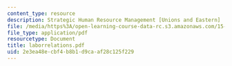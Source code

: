 ```yaml
---
content_type: resource
description: Strategic Human Resource Management [Unions and Eastern]
file: /media/https%3A/open-learning-course-data-rc.s3.amazonaws.com/15-660-strategic-hr-management-spring-2003/2e3ea48ecbf4b8b1d9caaf28c125f229_laborrelations.pdf
file_type: application/pdf
resourcetype: Document
title: laborrelations.pdf
uid: 2e3ea48e-cbf4-b8b1-d9ca-af28c125f229
---
```

